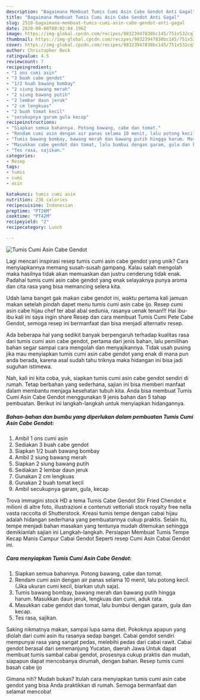 ```yaml
---
description: "Bagaimana Membuat Tumis Cumi Asin Cabe Gendot Anti Gagal"
title: "Bagaimana Membuat Tumis Cumi Asin Cabe Gendot Anti Gagal"
slug: 2518-bagaimana-membuat-tumis-cumi-asin-cabe-gendot-anti-gagal
date: 2020-09-08T00:02:04.196Z
image: https://img-global.cpcdn.com/recipes/98323947830bc145/751x532cq70/tumis-cumi-asin-cabe-gendot-foto-resep-utama.jpg
thumbnail: https://img-global.cpcdn.com/recipes/98323947830bc145/751x532cq70/tumis-cumi-asin-cabe-gendot-foto-resep-utama.jpg
cover: https://img-global.cpcdn.com/recipes/98323947830bc145/751x532cq70/tumis-cumi-asin-cabe-gendot-foto-resep-utama.jpg
author: Christopher Beck
ratingvalue: 4.5
reviewcount: 7
recipeingredient:
- "1 ons cumi asin"
- "3 buah cabe gendot"
- "1/2 buah bawang bombay"
- "2 siung bawang merah"
- "2 siung bawang putih"
- "2 lembar daun jeruk"
- "2 cm lengkuas"
- "2 buah tomat kecil"
- "secukupnya garam gula kecap"
recipeinstructions:
- "Siapkan semua bahannya. Potong bawang, cabe dan tomat."
- "Rendam cumi asin dengan air panas selama 10 menit, lalu potong kecil. (Jika ukuran cumi kecil, biarkan utuh saja)."
- "Tumis bawang bombay, bawang merah dan bawang putih hingga harum. Masukkan daun jeruk, lengkuas dan cumi, aduk rata."
- "Masukkan cabe gendot dan tomat, lalu bumbui dengan garam, gula dan kecap."
- "Tes rasa, sajikan."
categories:
- Resep
tags:
- tumis
- cumi
- asin

katakunci: tumis cumi asin 
nutrition: 236 calories
recipecuisine: Indonesian
preptime: "PT26M"
cooktime: "PT42M"
recipeyield: "2"
recipecategory: Lunch

---
```



![Tumis Cumi Asin Cabe Gendot](https://img-global.cpcdn.com/recipes/98323947830bc145/751x532cq70/tumis-cumi-asin-cabe-gendot-foto-resep-utama.jpg)

Lagi mencari inspirasi resep tumis cumi asin cabe gendot yang unik? Cara menyiapkannya memang susah-susah gampang. Kalau salah mengolah maka hasilnya tidak akan memuaskan dan justru cenderung tidak enak. Padahal tumis cumi asin cabe gendot yang enak selayaknya punya aroma dan cita rasa yang bisa memancing selera kita.

Udah lama banget gak makan cabe gendot ini, waktu pertama kali jamuan makan setelah pindah dapet menu tumis cumi asin cabe ijo. Resep cumi asin cabe hijau chef ter abal abal sedunia, rasanya uenak tenan!!! Hai ibu-ibu kali ini saya ingin share Resep dan cara membuat Tumis Cumi Pete Cabe Gendot, semoga resep ini bermanfaat dan bisa menjadi alternativ resep.

Ada beberapa hal yang sedikit banyak berpengaruh terhadap kualitas rasa dari tumis cumi asin cabe gendot, pertama dari jenis bahan, lalu pemilihan bahan segar sampai cara mengolah dan menyajikannya. Tidak usah pusing jika mau menyiapkan tumis cumi asin cabe gendot yang enak di mana pun anda berada, karena asal sudah tahu triknya maka hidangan ini bisa jadi suguhan istimewa.


Nah, kali ini kita coba, yuk, siapkan tumis cumi asin cabe gendot sendiri di rumah. Tetap berbahan yang sederhana, sajian ini bisa memberi manfaat dalam membantu menjaga kesehatan tubuh kita. Anda bisa membuat Tumis Cumi Asin Cabe Gendot menggunakan 9 jenis bahan dan 5 tahap pembuatan. Berikut ini langkah-langkah untuk menyiapkan hidangannya.

<!--inarticleads1-->

##### Bahan-bahan dan bumbu yang diperlukan dalam pembuatan Tumis Cumi Asin Cabe Gendot:

1. Ambil 1 ons cumi asin
1. Sediakan 3 buah cabe gendot
1. Siapkan 1/2 buah bawang bombay
1. Ambil 2 siung bawang merah
1. Siapkan 2 siung bawang putih
1. Sediakan 2 lembar daun jeruk
1. Gunakan 2 cm lengkuas
1. Gunakan 2 buah tomat kecil
1. Ambil secukupnya garam, gula, kecap


Trova immagini stock HD a tema Tumis Cabe Gendot Stir Fried Chendot e milioni di altre foto, illustrazioni e contenuti vettoriali stock royalty free nella vasta raccolta di Shutterstock. Kreasi tumis tempe dengan cabai hijau adalah hidangan sederhana yang pembuatannya cukup praktis. Selain itu, tempe menjadi bahan masakan yang tentunya mudah ditemukan sehingga demikianlah sajian ini Langkah-langkah. Persiapan Membuat Tumis Tempe Kecap Manis Campur Cabai Gendot Seperti resep Cumi Asin Cabai Gendot ini. 

<!--inarticleads2-->

##### Cara menyiapkan Tumis Cumi Asin Cabe Gendot:

1. Siapkan semua bahannya. Potong bawang, cabe dan tomat.
1. Rendam cumi asin dengan air panas selama 10 menit, lalu potong kecil. (Jika ukuran cumi kecil, biarkan utuh saja).
1. Tumis bawang bombay, bawang merah dan bawang putih hingga harum. Masukkan daun jeruk, lengkuas dan cumi, aduk rata.
1. Masukkan cabe gendot dan tomat, lalu bumbui dengan garam, gula dan kecap.
1. Tes rasa, sajikan.


Saking nikmatnya makan, sampai lupa sama diet. Pokoknya apapun yang diolah dari cumi asin itu rasanya sedap banget. Cabai gendot sendiri mempunyai rasa yang sangat pedas, melebihi pedas dari cabai rawit. Cabai gendot berasal dari semenanjung Yucatan, daerah Jawa Untuk dapat membuat tumis sambal cabai gendot, prosesnya cukup praktis dan mudah, siapapun dapat mencobanya dirumah, dengan bahan. Resep tumis cumi basah cabe ijo 

Gimana nih? Mudah bukan? Itulah cara menyiapkan tumis cumi asin cabe gendot yang bisa Anda praktikkan di rumah. Semoga bermanfaat dan selamat mencoba!
